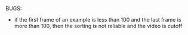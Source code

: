 BUGS:

- if the first frame of an example is less than 100 and the last frame is more than 100, then the sorting is not reliable and the video is cutoff